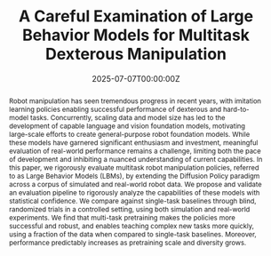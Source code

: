 ---
title: "A Careful Examination of Large Behavior Models for Multitask Dexterous Manipulation"

# Authors
authors:
- TRI LBM Team
- Jose Barreiros
- Andrew Beaulieu
- Aditya Bhat
- Rick Cory
- Eric Cousineau
- Hongkai Dai
- Ching-Hsin Fang
- Kunimatsu Hashimoto
- Muhammad Zubair Irshad
- Masha Itkina
- Naveen Kuppuswamy
- Kuan-Hui Lee
- Katherine Liu
- Dale McConachie
- Ian McMahon
- Haruki Nishimura
- Calder Phillips-Grafflin
- Charles Richter
- Paarth Shah
- Krishnan Srinivasan
- Blake Wulfe
- Chen Xu
- Mengchao Zhang
- Alex Alspach
- Maya Angeles
- Kushal Arora
- Vitor Campagnolo Guizilini
- Alejandro Castro
- Dian Chen
- Ting-Sheng Chu
- Sam Creasey
- Sean Curtis
- Richard Denitto
- Emma Dixon
- Eric Dusel
- Matthew Ferreira
- Aimee Goncalves
- Grant Gould
- Damrong Guoy
- Swati Gupta
- Xuchen Han
- Kyle Hatch
- Brendan Hathaway
- Allison Henry
- Hillel Hochsztein
- Phoebe Horgan
- Shun Iwase
- Donovon Jackson
- Siddharth Karamcheti
- Sedrick Keh
- Joseph Masterjohn
- Jean Mercat
- Patrick Miller
- Paul Mitiguy
- Tony Nguyen
- Jeremy Nimmer
- Yuki Noguchi
- Reko Ong
- Aykut Onol
- Owen Pfannenstiehl
- Richard Poyner
- Leticia Priebe Mendes Rocha
- Gordon Richardson
- Christopher Rodriguez
- Derick Seale
- Michael Sherman
- Mariah Smith-Jones
- David Tago
- Pavel Tokmakov
- Matthew Tran
- Basile Van Hoorick
- Igor Vasiljevic
- Sergey Zakharov
- Mark Zolotas
- Rares Ambrus
- Kerri Fetzer-Borelli
- Benjamin Burchfiel
- Hadas Kress-Gazit
- Siyuan Feng
- Stacie Ford
- Russ Tedrake

date: "2025-07-07T00:00:00Z"
doi: "arXiv:2507.05331"

# Schedule page publish date (NOT publication's date).
publishDate: "2025-07-07T00:00:00Z"

# Publication type.
# Legend: 0 = Uncategorized; 1 = Conference paper; 2 = Journal article;
# 3 = Preprint / Working Paper; 4 = Report; 5 = Book; 6 = Book section;
# 7 = Thesis; 8 = Patent
publication_types: ["3"]

# Publication name and optional abbreviated publication name.
publication: arXiv preprint

abstract: Robot manipulation has seen tremendous progress in recent years, with imitation learning policies enabling successful performance of dexterous and hard-to-model tasks. Concurrently, scaling data and model size has led to the development of capable language and vision foundation models, motivating large-scale efforts to create general-purpose robot foundation models. While these models have garnered significant enthusiasm and investment, meaningful evaluation of real-world performance remains a challenge, limiting both the pace of development and inhibiting a nuanced understanding of current capabilities. In this paper, we rigorously evaluate multitask robot manipulation policies, referred to as Large Behavior Models (LBMs), by extending the Diffusion Policy paradigm across a corpus of simulated and real-world robot data. We propose and validate an evaluation pipeline to rigorously analyze the capabilities of these models with statistical confidence. We compare against single-task baselines through blind, randomized trials in a controlled setting, using both simulation and real-world experiments. We find that multi-task pretraining makes the policies more successful and robust, and enables teaching complex new tasks more quickly, using a fraction of the data when compared to single-task baselines. Moreover, performance predictably increases as pretraining scale and diversity grows.

tags: []

# Display this page in the Featured widget?
featured: true

# Custom links (uncomment lines below)
# links:
# - name: Custom Link
#   url: http://example.org

url_pdf: 'https://arxiv.org/pdf/2507.05331.pdf'
# url_code: ''
# url_dataset: ''
# url_poster: ''
url_project: 'https://toyotaresearchinstitute.github.io/lbm1/'
# url_slides: ''
# url_source: ''
url_video: 'https://www.youtube.com/watch?v=DeLpnTgzJT4'

# Featured image
# To use, add an image named `featured.jpg/png` to your page's folder. 
image:
  caption: 'Large Behavior Models (LBMs) for multitask dexterous robot manipulation with rigorous evaluation pipeline.'
  focal_point: ""
  preview_only: false

# Associated Projects (optional).
#   Associate this publication with one or more of your projects.
#   Simply enter your project's folder or file name without extension.
#   E.g. `internal-project` references `content/project/internal-project/index.md`.
#   Otherwise, set `projects: []`.
# projects:
# - example

# Slides (optional).
#   Associate this publication with Markdown slides.
#   Simply enter your slide deck's filename without extension.
#   E.g. `slides: "example"` references `content/slides/example/index.md`.
#   Otherwise, set `slides: ""`.
slides: ""
---